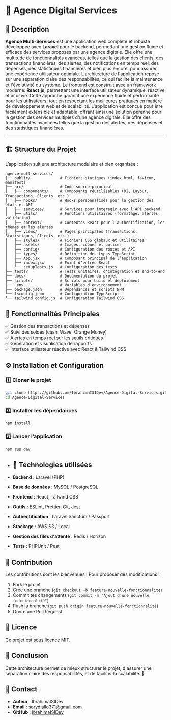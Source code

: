 # 🚀 Agence Digital Services  

## 📌 Description  

**Agence Multi-Services** est une application web complète et robuste développée avec **Laravel** pour le backend, permettant une gestion fluide et efficace des services proposés par une agence digitale. Elle offre une multitude de fonctionnalités avancées, telles que la gestion des clients, des transactions financières, des alertes, des notifications en temps réel, des dépenses, des statistiques financières et bien plus encore, pour assurer une expérience utilisateur optimale. L'architecture de l'application repose sur une séparation claire des responsabilités, ce qui facilite la maintenance et l'évolutivité du système. Le frontend est construit avec un framework moderne: **React.js**, permettant une interface utilisateur dynamique, réactive et intuitive. Cette approche garantit une expérience fluide et performante pour les utilisateurs, tout en respectant les meilleures pratiques en matière de développement web et de scalabilité. L'application est conçue pour être facilement extensible et adaptable, offrant ainsi une solution pérenne pour la gestion des services multiples d'une agence digitale.
Elle offre des fonctionnalités avancées telles que la gestion des alertes, des dépenses et des statistiques financières.

---

## 🏗️ Structure du Projet  

L’application suit une architecture modulaire et bien organisée :  

```
agence-mult-services/
├── public/             # Fichiers statiques (index.html, favicon, manifest)
├── src/                # Code source principal
│   ├── components/     # Composants réutilisables (UI, Layout, Transactions, Clients, etc.)
│   ├── hooks/          # Hooks personnalisés pour la gestion des états et API
│   ├── services/       # Services pour interagir avec l’API backend
│   ├── utils/          # Fonctions utilitaires (formatage, alertes, validation)
│   ├── context/        # Contextes React pour l'authentification, les thèmes et les alertes
│   ├── views/          # Pages principales (Transactions, Statistiques, Clients, etc.)
│   ├── styles/         # Fichiers CSS globaux et utilitaires
│   ├── assets/         # Images, icônes et polices
│   ├── config/         # Configuration des routes et API
│   ├── types/          # Définition des types TypeScript
│   ├── App.jsx         # Composant principal de l’application
│   ├── index.jsx       # Point d’entrée React
│   └── setupTests.js   # Configuration des tests
├── tests/              # Tests unitaires, d'intégration et end-to-end
├── docs/               # Documentation du projet
├── scripts/            # Scripts pour build et déploiement
├── .env                # Variables d’environnement
├── package.json        # Dépendances et scripts NPM
└── tsconfig.json       # Configuration TypeScript
└── tailwind.config.js  # Configuration Tailwind CSS
```

## 🎯 Fonctionnalités Principales  

✅ Gestion des transactions et dépenses  
✅ Suivi des soldes (cash, Wave, Orange Money)  
✅ Alertes en temps réel sur les seuils critiques  
✅ Génération et visualisation de rapports  
✅ Interface utilisateur réactive avec React & Tailwind CSS  

## ⚙️ Installation et Configuration  

### 1️⃣ Cloner le projet  

```bash
git clone https://github.com/IbrahimaISIDev/Agence-Digital-Services.git
cd Agence-Digital-Services
```

### 2️⃣ Installer les dépendances  

```bash
npm install
```

### 3️⃣ Lancer l’application  

```bash
npm run dev
```

- ## 🚀 Technologies utilisées

- **Backend** : Laravel (PHP)
- **Base de données** : MySQL / PostgreSQL
- **Frontend** : React, Tailwind CSS  
- **Outils** : ESLint, Prettier, Git, Jest
- **Authentification** : Laravel Sanctum / Passport
- **Stockage** : AWS S3 / Local
- **Gestion des files d'attente** : Redis / Horizon
- **Tests** : PHPUnit / Pest

## 📌 Contribution  

Les contributions sont les bienvenues ! Pour proposer des modifications :  

1. Fork le projet  
2. Crée une branche (`git checkout -b feature-nouvelle-fonctionnalite`)  
3. Commit tes changements (`git commit -m "Ajout d’une nouvelle fonctionnalité"`)  
4. Push la branche (`git push origin feature-nouvelle-fonctionnalité`)  
5. Ouvre une Pull Request  

## 📜 Licence  

Ce projet est sous licence MIT.  

## 📌 Conclusion

Cette architecture permet de mieux structurer le projet, d'assurer une séparation claire des responsabilités, et de faciliter la scalabilité. 🚀

## 📩 Contact

- **Auteur** : IbrahimaISIDev
- **Email** : <sorydiallo371@gmail.com>
- **GitHub** : [IbrahimaISIDev](https://github.com/IbrahimaISIDev)
